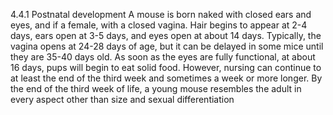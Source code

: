 4.4.1 Postnatal development
A mouse is born naked with closed ears and eyes, and if a female, with a closed vagina. Hair begins to appear at 2-4 days, ears open at 3-5 days, and eyes open at about 14 days. Typically, the vagina opens at 24-28 days of age, but it can be delayed in some mice until they are 35-40 days old. As soon as the eyes are fully functional, at about 16 days, pups will begin to eat solid food. However, nursing can continue to at least the end of the third week and sometimes a week or more longer. By the end of the third week of life, a young mouse resembles the adult in every aspect other than size and sexual differentiation

